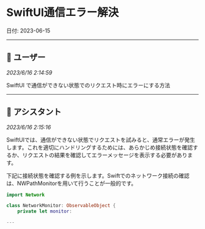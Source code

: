 # SwiftUI通信エラー解決

日付: 2023-06-15

---

## 👤 ユーザー
*2023/6/16 2:14:59*

SwiftUI で通信ができない状態でのリクエスト時にエラーにする方法

---

## 🤖 アシスタント
*2023/6/16 2:15:16*

SwiftUIでは、通信ができない状態でリクエストを試みると、通常エラーが発生します。これを適切にハンドリングするためには、あらかじめ接続状態を確認するか、リクエストの結果を確認してエラーメッセージを表示する必要があります。

下記に接続状態を確認する例を示します。Swiftでのネットワーク接続の確認は、NWPathMonitorを用いて行うことが一般的です。

```swift
import Network

class NetworkMonitor: ObservableObject {
    private let monitor:

---
